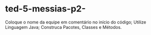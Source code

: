 # ted-5-messias-p2-
Coloque o nome da equipe em comentário no início do código; Utilize Linguagem Java; Construca Pacotes, Classes e Métodos.
